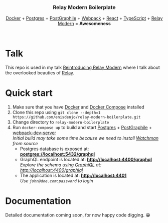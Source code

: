 <br>
<h3 align="center">
  Relay Modern Boilerplate
</h3>
<p align="center">
  <a href="https://www.docker.com/">Docker</a>
  +
  <a href="https://www.postgresql.org/">Postgres</a>
  +
  <a href="https://www.graphile.org/postgraphile/">PostGraphile</a>
  +
  <a href="https://webpack.js.org/">Webpack</a>
  +
  <a href="https://reactjs.org/">React</a>
  +
  <a href="https://www.typescriptlang.org/">TypeScript</a>
  +
  <a href="http://facebook.github.io/relay/docs/en/thinking-in-relay.html">Relay Modern</a>
  =
  <b>Awesomeness</b>
</p>
<br>

# Talk

This repo is used in my talk [Reintroducing Relay Modern](https://www.youtube.com/watch?v=5WjXX9-Vu-o) where I talk about the overlooked beauties of [Relay](https://relay.dev).

# Quick start

1.  Make sure that you have [Docker](https://www.docker.com/products/docker-engine) and [Docker Compose](https://docs.docker.com/compose/install/) installed
2.  Clone this repo using `git clone --depth=1 https://github.com/enisdenjo/relay-modern-boilerplate.git`
3.  Change directory to `relay-modern-boilerplate`
4.  Run `docker-compose up` to build and start [Postgres](https://www.postgresql.org/) + [PostGraphile](https://www.graphile.org/postgraphile/) + [webpack-dev-server](https://github.com/webpack/webpack-dev-server)<br>
    _Initial build may take some time because we need to install [Watchman](https://facebook.github.io/watchman/) from source_
    - Postgres database is exposed at: **[postgres://localhost:5432/graphql](postgres://localhost:5432/graphql)**
    - GraphQL endpoint is located at: **[http://localhost:4400/graphql](http://localhost:4400/graphql)**<br>
      _Explore the schema using [GraphiQL](https://github.com/graphql/graphiql) at: [http://localhost:4400/graphiql](http://localhost:4400/graphiql)_
    - The application is located at: **[http://localhost:4401](http://localhost:4401)**<br>
      _Use `john@doe.com:password` to login_

# Documentation

Detailed documentation coming soon, for now happy code digging. 😁
